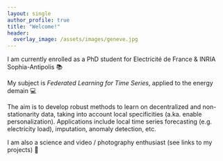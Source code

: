 ```yaml
---
layout: single
author_profile: true
title: "Welcome!"
header:
  overlay_image: /assets/images/geneve.jpg
---
```


I am currently enrolled as a PhD student for Electricité de France & INRIA Sophia-Antipolis 📚

My subject is *Federated Learning for Time Series*, applied to the energy demain 💻

The aim is to develop robust methods to learn on decentralized and non-stationarity data, taking into account local specificities (a.ka. enable personalization). Applications include local time series forecasting (e.g. electricity load), imputation, anomaly detection, etc.

I am also a science and video / photography enthusiast (see links to my projects) 🎥
